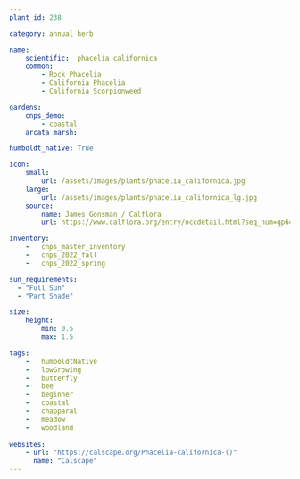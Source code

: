 ```yaml
---
plant_id: 238 

category: annual herb

name: 
    scientific:  phacelia californica 
    common: 
        - Rock Phacelia
        - California Phacelia
        - California Scorpionweed   

gardens:
    cnps_demo:
        - coastal
    arcata_marsh: 

humboldt_native: True

icon: 
    small: 
        url: /assets/images/plants/phacelia_californica.jpg     
    large: 
        url: /assets/images/plants/phacelia_californica_lg.jpg 
    source: 
        name: James Gonsman / Calflora
        url: https://www.calflora.org/entry/occdetail.html?seq_num=gp6416 

inventory: 
    -   cnps_master_inventory
    -   cnps_2022_fall
    -   cnps_2022_spring

sun_requirements:
  - "Full Sun"
  - "Part Shade"

size:
    height: 
        min: 0.5
        max: 1.5

tags:  
    -   humboldtNative
    -   lowGrowing
    -   butterfly
    -   bee
    -   beginner
    -   coastal
    -   chapparal
    -   meadow
    -   woodland
 
websites:
    - url: "https://calscape.org/Phacelia-californica-()"
      name: "Calscape"
---
```

